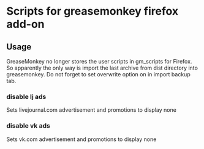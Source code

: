 # Scripts for greasemonkey firefox add-on

## Usage
GreaseMonkey no longer stores the user scripts in gm_scripts for Firefox. So apparently the only way is import the last archive from dist directory into greasemonkey. Do not forget to set overwrite option on in import backup tab.

### disable lj ads
Sets livejournal.com advertisement and promotions to display none

### disable vk ads
Sets vk.com advertisement and promotions to display none
